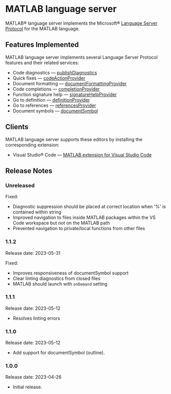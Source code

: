 # MATLAB language server
MATLAB&reg; language server implements the Microsoft&reg; [Language Server Protocol](https://github.com/Microsoft/language-server-protocol) for the MATLAB language.

## Features Implemented
MATLAB language server implements several Language Server Protocol features and their related services:
* Code diagnostics — [publishDiagnostics](https://microsoft.github.io/language-server-protocol/specifications/lsp/3.17/specification/#textDocument_publishDiagnostics)
* Quick fixes — [codeActionProvider](https://microsoft.github.io/language-server-protocol/specifications/lsp/3.17/specification/#textDocument_codeAction)
* Document formatting — [documentFormattingProvider](https://microsoft.github.io/language-server-protocol/specifications/specification-current/#textDocument_formatting)
* Code completions — [completionProvider](https://microsoft.github.io/language-server-protocol/specifications/lsp/3.17/specification/#textDocument_completion)
* Function signature help — [signatureHelpProvider](https://microsoft.github.io/language-server-protocol/specifications/specification-current/#textDocument_signatureHelp)
* Go to definition — [definitionProvider](https://microsoft.github.io/language-server-protocol/specifications/specification-current/#textDocument_definition)
* Go to references — [referencesProvider](https://microsoft.github.io/language-server-protocol/specifications/specification-current/#textDocument_references)
* Document symbols — [documentSymbol](https://microsoft.github.io/language-server-protocol/specifications/lsp/3.17/specification/#textDocument_documentSymbol)

## Clients
MATLAB language server supports these editors by installing the corresponding extension:
* Visual Studio&reg; Code — [MATLAB extension for Visual Studio Code](https://github.com/mathworks/MATLAB-extension-for-vscode)

## Release Notes

### Unreleased

Fixed:
* Diagnostic suppression should be placed at correct location when '%' is contained within string
* Improved navigation to files inside MATLAB packages within the VS Code workspace but not on the MATLAB path
* Prevented navigation to private/local functions from other files

### 1.1.2
Release date: 2023-05-31

Fixed:
* Improves responsiveness of documentSymbol support
* Clear linting diagnostics from closed files
* MATLAB should launch with `onDemand` setting

### 1.1.1
Release date: 2023-05-12

* Resolves linting errors

### 1.1.0
Release date: 2023-05-12

* Add support for documentSymbol (outline).

### 1.0.0
Release date: 2023-04-26

* Initial release.
